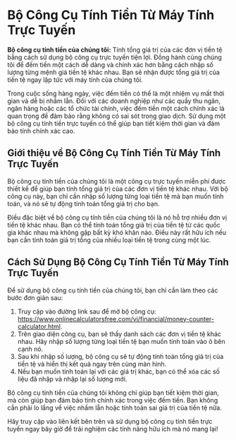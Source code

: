 Bộ Công Cụ Tính Tiền Từ Máy Tính Trực Tuyến
===========================================

**Bộ công cụ tính tiền của chúng tôi:** Tính tổng giá trị của các đơn vị tiền tệ bằng cách sử dụng bộ công cụ trực tuyến tiện lợi. Đồng hành cùng chúng tôi để đếm tiền một cách dễ dàng và chính xác hơn bằng cách nhập số lượng từng mệnh giá tiền tệ khác nhau. Bạn sẽ nhận được tổng giá trị của tiền tệ ngay lập tức với máy tính của chúng tôi.

Trong cuộc sống hàng ngày, việc đếm tiền có thể là một nhiệm vụ mất thời gian và dễ bị nhầm lẫn. Đối với các doanh nghiệp như các quầy thu ngân, ngân hàng hoặc các tổ chức tài chính, việc đếm tiền một cách chính xác là quan trọng để đảm bảo rằng không có sai sót trong giao dịch. Sử dụng một bộ công cụ tính tiền trực tuyến có thể giúp bạn tiết kiệm thời gian và đảm bảo tính chính xác cao.

Giới thiệu về Bộ Công Cụ Tính Tiền Từ Máy Tính Trực Tuyến
---------------------------------------------------------

Bộ công cụ tính tiền của chúng tôi là một công cụ trực tuyến miễn phí được thiết kế để giúp bạn tính tổng giá trị của các đơn vị tiền tệ khác nhau. Với bộ công cụ này, bạn chỉ cần nhập số lượng từng loại tiền tệ mà bạn muốn tính toán, và nó sẽ tự động tính toán tổng giá trị cho bạn.

Điều đặc biệt về bộ công cụ tính tiền của chúng tôi là nó hỗ trợ nhiều đơn vị tiền tệ khác nhau. Bạn có thể tính toán tổng giá trị của tiền tệ từ các quốc gia khác nhau mà không gặp bất kỳ khó khăn nào. Điều này rất hữu ích nếu bạn cần tính toán giá trị tổng của nhiều loại tiền tệ trong cùng một lúc.

Cách Sử Dụng Bộ Công Cụ Tính Tiền Từ Máy Tính Trực Tuyến
--------------------------------------------------------

Để sử dụng bộ công cụ tính tiền của chúng tôi, bạn chỉ cần làm theo các bước đơn giản sau:

1. Truy cập vào đường link sau để mở bộ công cụ: <https://www.onlinecalculatorsfree.com/vi/financial/money-counter-calculator.html>.
2. Trên giao diện công cụ, bạn sẽ thấy danh sách các đơn vị tiền tệ khác nhau. Hãy nhập số lượng từng loại tiền tệ bạn muốn tính toán vào ô bên cạnh nó.
3. Sau khi nhập số lượng, bộ công cụ sẽ tự động tính toán tổng giá trị của tiền tệ và hiển thị kết quả ngay trên cùng màn hình.
4. Nếu bạn muốn tính toán lại với các giá trị khác, bạn có thể xóa các số liệu đã nhập và nhập lại số lượng mới.

Bộ công cụ tính tiền của chúng tôi không chỉ giúp bạn tiết kiệm thời gian, mà còn giúp bạn đảm bảo tính chính xác trong việc đếm tiền. Bạn không cần phải lo lắng về việc nhầm lẫn hoặc tính toán sai giá trị của tiền tệ nữa.

Hãy truy cập vào liên kết bên trên và sử dụng bộ công cụ tính tiền trực tuyến ngay bây giờ để trải nghiệm các tính năng hữu ích mà nó mang lại!